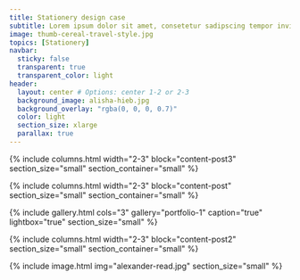 ```yaml
---
title: Stationery design case
subtitle: Lorem ipsum dolor sit amet, consetetur sadipscing tempor invidunt ut labore et dolore magna aliquyam erat, sed diam voluptua.
image: thumb-cereal-travel-style.jpg
topics: [Stationery]
navbar:
  sticky: false
  transparent: true
  transparent_color: light
header:
  layout: center # Options: center 1-2 or 2-3
  background_image: alisha-hieb.jpg
  background_overlay: "rgba(0, 0, 0, 0.7)"
  color: light
  section_size: xlarge
  parallax: true
---
```


{% include columns.html 
	width="2-3"
  block="content-post3"
  section_size="small"
  section_container="small"
%}

{% include columns.html 
	width="2-3"
  block="content-post"
  section_size="small"
  section_container="small"
%}

{% include gallery.html 
	cols="3"
	gallery="portfolio-1"
	caption="true"
	lightbox="true"
  section_size="small"
%}

{% include columns.html 
	width="2-3"
  block="content-post2"
  section_size="small"
  section_container="small"
%}

{% include image.html 
	img="alexander-read.jpg"
  section_size="small"
%}